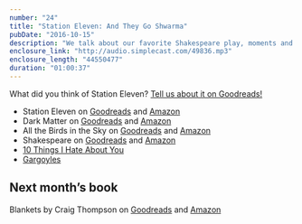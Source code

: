 ```yaml
---
number: "24"
title: "Station Eleven: And They Go Shwarma"
pubDate: "2016-10-15"
description: "We talk about our favorite Shakespeare play, moments and versions. Then we go forwards into the near future where the world is ending. Who did we relate to the most? We all want to be in the Travelling Symphony."
enclosure_link: "http://audio.simplecast.com/49836.mp3"
enclosure_length: "44550477"
duration: "01:00:37"
---
```

What did you think of Station Eleven? [Tell us about it on Goodreads!](https://www.goodreads.com/topic/show/18291598-station-eleven)

- Station Eleven on [Goodreads](https://www.goodreads.com/book/show/20170404-station-eleven?from_search=true) and [Amazon](http://a.co/hEviQ28)
- Dark Matter on [Goodreads](https://www.goodreads.com/book/show/27833670-dark-matter?from_search=true) and [Amazon](http://a.co/3mtEkNM)
- All the Birds in the Sky on [Goodreads](https://www.goodreads.com/book/show/25372801-all-the-birds-in-the-sky?from_search=true) and [Amazon](http://a.co/2OvuBP6)
- Shakespeare on [Goodreads](https://www.goodreads.com/author/show/947.William_Shakespeare?from_search=true) and [Amazon](https://www.amazon.com/William-Shakespeare/e/B000APWKO4/ref=sr_tc_2_0?qid=1476228218&sr=8-2-ent)
- [10 Things I Hate About You](https://amzn.com/B00447L4KA)
- [Gargoyles](https://amzn.com/B0002W4SY0)

## Next month’s book
Blankets by Craig Thompson on [Goodreads](https://www.goodreads.com/book/show/25179.Blankets?from_search=true) and [Amazon](https://amzn.com/177046218X)


